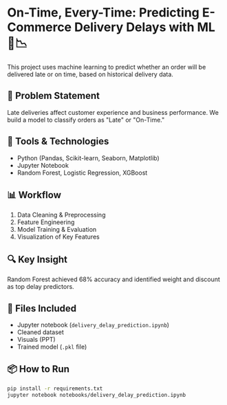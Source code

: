 # On-Time, Every-Time: Predicting E-Commerce Delivery Delays with ML 🚚📉

This project uses machine learning to predict whether an order will be delivered late or on time, based on historical delivery data.

## 📌 Problem Statement
Late deliveries affect customer experience and business performance. We build a model to classify orders as "Late" or "On-Time."

## 🧰 Tools & Technologies
- Python (Pandas, Scikit-learn, Seaborn, Matplotlib)
- Jupyter Notebook
- Random Forest, Logistic Regression, XGBoost

## 📊 Workflow
1. Data Cleaning & Preprocessing
2. Feature Engineering
3. Model Training & Evaluation
4. Visualization of Key Features

## 🔍 Key Insight
Random Forest achieved 68% accuracy and identified weight and discount as top delay predictors.

## 📁 Files Included
- Jupyter notebook (`delivery_delay_prediction.ipynb`)
- Cleaned dataset
- Visuals (PPT)
- Trained model (`.pkl` file)

## 📦 How to Run
```bash
pip install -r requirements.txt
jupyter notebook notebooks/delivery_delay_prediction.ipynb
